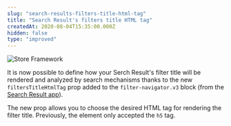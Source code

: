 ```yaml
---
slug: "search-results-filters-title-html-tag"
title: "Search Result's filters title HTML tag"
createdAt: 2020-08-04T15:35:00.000Z
hidden: false
type: "improved"
---
```


![Store Framework](https://img.shields.io/badge/-Store%20Framework-red)

It is now possible to define how your Serch Result's filter title will be rendered and analyzed by search mechanisms thanks to the new `filtersTitleHtmlTag`  prop added to the `filter-navigator.v3`  block (from the [Search Result app](https://vtex.io/docs/components/all/vtex.search-result/)).

The new prop allows you to choose the desired HTML tag for rendering the filter title. Previously, the element only accepted the `h5` tag.
